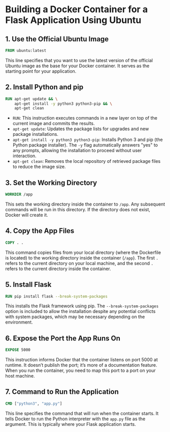 # Building a Docker Container for a Flask Application Using Ubuntu

## 1. Use the Official Ubuntu Image

```dockerfile
FROM ubuntu:latest
```

This line specifies that you want to use the latest version of the official Ubuntu image as the base for your Docker container. It serves as the starting point for your application.

## 2. Install Python and pip

```dockerfile
RUN apt-get update && \
    apt-get install -y python3 python3-pip && \
    apt-get clean
```

- `RUN`: This instruction executes commands in a new layer on top of the current image and commits the results.
- `apt-get update`: Updates the package lists for upgrades and new package installations.
- `apt-get install -y python3 python3-pip`: Installs Python 3 and pip (the Python package installer). The `-y` flag automatically answers "yes" to any prompts, allowing the installation to proceed without user interaction.
- `apt-get clean`: Removes the local repository of retrieved package files to reduce the image size.

## 3. Set the Working Directory

```dockerfile
WORKDIR /app
```

This sets the working directory inside the container to `/app`. Any subsequent commands will be run in this directory. If the directory does not exist, Docker will create it.

## 4. Copy the App Files

```dockerfile
COPY . .
```

This command copies files from your local directory (where the Dockerfile is located) to the working directory inside the container (`/app`). The first `.` refers to the current directory on your local machine, and the second `.` refers to the current directory inside the container.

## 5. Install Flask

```dockerfile
RUN pip install flask --break-system-packages
```

This installs the Flask framework using pip. The `--break-system-packages` option is included to allow the installation despite any potential conflicts with system packages, which may be necessary depending on the environment.

## 6. Expose the Port the App Runs On

```dockerfile
EXPOSE 5000
```

This instruction informs Docker that the container listens on port 5000 at runtime. It doesn’t publish the port; it’s more of a documentation feature. When you run the container, you need to map this port to a port on your host machine.

## 7. Command to Run the Application

```dockerfile
CMD ["python3", "app.py"]
```

This line specifies the command that will run when the container starts. It tells Docker to run the Python interpreter with the `app.py` file as the argument. This is typically where your Flask application starts.